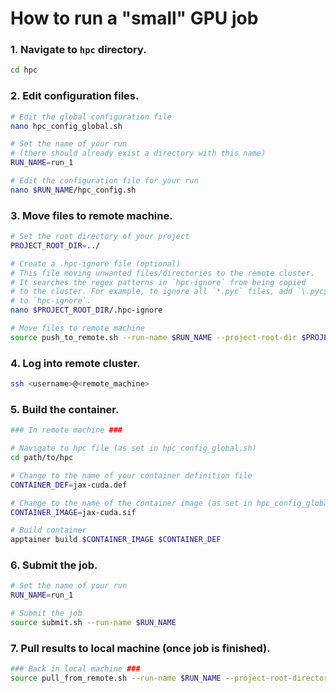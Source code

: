# How to run a "small" GPU job

### 1. Navigate to `hpc` directory.
```bash
cd hpc
```

### 2. Edit configuration files.
```bash
# Edit the global configuration file
nano hpc_config_global.sh

# Set the name of your run
# (there should already exist a directory with this name)
RUN_NAME=run_1

# Edit the configuration file for your run
nano $RUN_NAME/hpc_config.sh
```

### 3. Move files to remote machine.
```bash
# Set the root directory of your project
PROJECT_ROOT_DIR=../

# Create a .hpc-ignore file (optional)
# This file moving unwanted files/directories to the remote cluster. 
# It searches the regex patterns in `hpc-ignore` from being copied 
# to the cluster. For example, to ignore all `*.pyc` files, add `\.pyc$`
# to `hpc-ignore`.
nano $PROJECT_ROOT_DIR/.hpc-ignore

# Move files to remote machine
source push_to_remote.sh --run-name $RUN_NAME --project-root-dir $PROJECT_ROOT_DIR
```

### 4. Log into remote cluster.
```bash
ssh <username>@<remote_machine>
```

### 5. Build the container.
```bash
### In remote machine ###

# Navigate to hpc file (as set in hpc_config_global.sh)
cd path/to/hpc

# Change to the name of your container definition file
CONTAINER_DEF=jax-cuda.def  

# Change to the name of the container image (as set in hpc_config_global.sh)
CONTAINER_IMAGE=jax-cuda.sif

# Build container
apptainer build $CONTAINER_IMAGE $CONTAINER_DEF
```

### 6. Submit the job.
```bash
# Set the name of your run
RUN_NAME=run_1

# Submit the job
source submit.sh --run-name $RUN_NAME
```

### 7. Pull results to local machine (once job is finished).
```bash
### Back in local machine ###
source pull_from_remote.sh --run-name $RUN_NAME --project-root-directory $PROJECT_ROOT_DIR --pull-supplementary
```